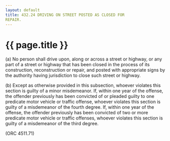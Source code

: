 ```yaml
---
layout: default 
title: 432.24 DRIVING ON STREET POSTED AS CLOSED FOR
REPAIR.
---
```


{{ page.title }}
================

​(a) No person shall drive upon, along or across a street or highway, or
any part of a street or highway that has been closed in the process of
its construction, reconstruction or repair, and posted with appropriate
signs by the authority having jurisdiction to close such street or
highway.

​(b) Except as otherwise provided in this subsection, whoever violates
this section is guilty of a minor misdemeanor. If, within one year of
the offense, the offender previously has been convicted of or pleaded
guilty to one predicate motor vehicle or traffic offense, whoever
violates this section is guilty of a misdemeanor of the fourth degree.
If, within one year of the offense, the offender previously has been
convicted of two or more predicate motor vehicle or traffic offenses,
whoever violates this section is guilty of a misdemeanor of the third
degree.

(ORC 4511.71)
